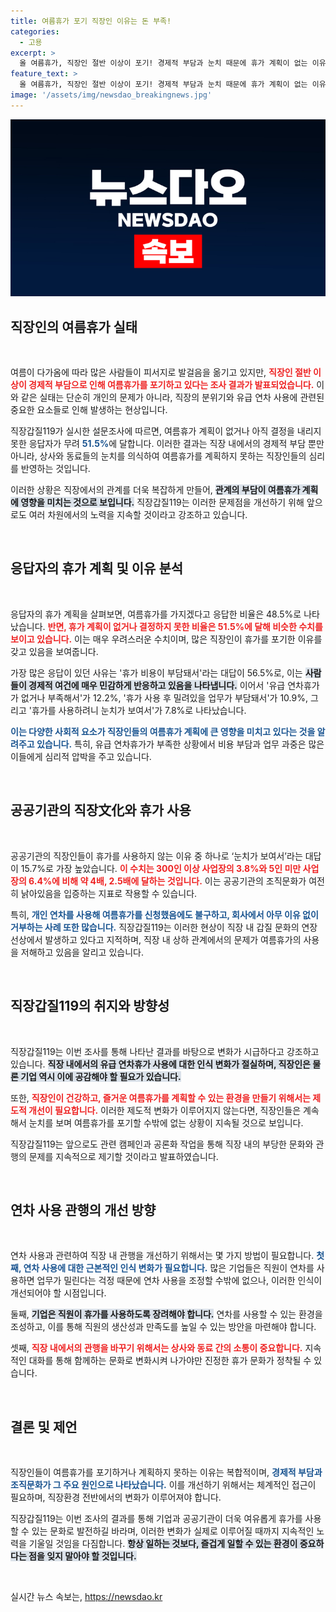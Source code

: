 ```yaml
---
title: 여름휴가 포기 직장인 이유는 돈 부족!
categories:
  - 고용
excerpt: >
  올 여름휴가, 직장인 절반 이상이 포기! 경제적 부담과 눈치 때문에 휴가 계획이 없는 이유는? 공공기관에서 드러난 조직문화의 어두운 그늘을 짚어봅니다.
feature_text: >
  올 여름휴가, 직장인 절반 이상이 포기! 경제적 부담과 눈치 때문에 휴가 계획이 없는 이유는? 공공기관에서 드러난 조직문화의 어두운 그늘을 짚어봅니다.
image: '/assets/img/newsdao_breakingnews.jpg'
---
```


<p><img src="/assets/img/newsdao_breakingnews.jpg" alt="ontimetimes 속보" /></p>

<h2 data-ke-size="size26">직장인의 여름휴가 실태</h2>

<p data-ke-size="size16">&nbsp;</p>

<p>여름이 다가옴에 따라 많은 사람들이 피서지로 발걸음을 옮기고 있지만, <b><span style="color: #ee2323;">직장인 절반 이상이 경제적 부담으로 인해 여름휴가를 포기하고 있다는 조사 결과가 발표되었습니다.</span></b> 이와 같은 실태는 단순히 개인의 문제가 아니라, 직장의 분위기와 유급 연차 사용에 관련된 중요한 요소들로 인해 발생하는 현상입니다. </p>

<p>직장갑질119가 실시한 설문조사에 따르면, 여름휴가 계획이 없거나 아직 결정을 내리지 못한 응답자가 무려 <b><span style="color: #1a5490;">51.5%</b></span>에 달합니다. 이러한 결과는 직장 내에서의 경제적 부담 뿐만 아니라, 상사와 동료들의 눈치를 의식하여 여름휴가를 계획하지 못하는 직장인들의 심리를 반영하는 것입니다. </p>

<p>이러한 상황은 직장에서의 관계를 더욱 복잡하게 만들어, <b><span style="background-color: #21538527;">관계의 부담이 여름휴가 계획에 영향을 미치는 것으로 보입니다.</span></b> 직장갑질119는 이러한 문제점을 개선하기 위해 앞으로도 여러 차원에서의 노력을 지속할 것이라고 강조하고 있습니다.</p>

<p data-ke-size="size16">&nbsp;</p>

<h2 data-ke-size="size26">응답자의 휴가 계획 및 이유 분석</h2>

<p data-ke-size="size16">&nbsp;</p>

<p>응답자의 휴가 계획을 살펴보면, 여름휴가를 가지겠다고 응답한 비율은 48.5%로 나타났습니다. <b><span style="color: #ee2323;">반면, 휴가 계획이 없거나 결정하지 못한 비율은 51.5%에 달해 비슷한 수치를 보이고 있습니다.</span></b> 이는 매우 우려스러운 수치이며, 많은 직장인이 휴가를 포기한 이유를 갖고 있음을 보여줍니다.</p>

<p>가장 많은 응답이 있던 사유는 '휴가 비용이 부담돼서'라는 대답이 56.5%로, 이는 <b><span style="background-color: #21538527;">사람들이 경제적 여건에 매우 민감하게 반응하고 있음을 나타냅니다.</span></b> 이어서 '유급 연차휴가가 없거나 부족해서'가 12.2%, '휴가 사용 후 밀려있을 업무가 부담돼서'가 10.9%, 그리고 '휴가를 사용하려니 눈치가 보여서'가 7.8%로 나타났습니다. </p>

<p><b><span style="color: #1a5490;">이는 다양한 사회적 요소가 직장인들의 여름휴가 계획에 큰 영향을 미치고 있다는 것을 알려주고 있습니다.</span></b> 특히, 유급 연차휴가가 부족한 상황에서 비용 부담과 업무 과중은 많은 이들에게 심리적 압박을 주고 있습니다.</p>

<p data-ke-size="size16">&nbsp;</p>

<h2 data-ke-size="size26">공공기관의 직장文化와 휴가 사용</h2>

<p data-ke-size="size16">&nbsp;</p>

<p>공공기관의 직장인들이 휴가를 사용하지 않는 이유 중 하나로 ‘눈치가 보여서’라는 대답이 15.7%로 가장 높았습니다. <b><span style="color: #ee2323;">이 수치는 300인 이상 사업장의 3.8%와 5인 미만 사업장의 6.4%에 비해 약 4배, 2.5배에 달하는 것입니다.</span></b>  이는 공공기관의 조직문화가 여전히 낡아있음을 입증하는 지표로 작용할 수 있습니다. </p>

<p>특히, <b><span style="color: #1a5490;">개인 연차를 사용해 여름휴가를 신청했음에도 불구하고, 회사에서 아무 이유 없이 거부하는 사례 또한 많습니다.</span></b> 직장갑질119는 이러한 현상이 직장 내 갑질 문화의 연장선상에서 발생하고 있다고 지적하며, 직장 내 상하 관계에서의 문제가 여름휴가의 사용을 저해하고 있음을 알리고 있습니다.</p>

<p data-ke-size="size16">&nbsp;</p>

<h2 data-ke-size="size26">직장갑질119의 취지와 방향성</h2>

<p data-ke-size="size16">&nbsp;</p>

<p>직장갑질119는 이번 조사를 통해 나타난 결과를 바탕으로 변화가 시급하다고 강조하고 있습니다. <b><span style="background-color: #21538527;">직장 내에서의 유급 연차휴가 사용에 대한 인식 변화가 절실하며, 직장인은 물론 기업 역시 이에 공감해야 할 필요가 있습니다.</span></b> </p>

<p>또한, <b><span style="color: #ee2323;">직장인이 건강하고, 즐거운 여름휴가를 계획할 수 있는 환경을 만들기 위해서는 제도적 개선이 필요합니다.</span></b> 이러한 제도적 변화가 이루어지지 않는다면, 직장인들은 계속해서 눈치를 보며 여름휴가를 포기할 수밖에 없는 상황이 지속될 것으로 보입니다. </p>

<p>직장갑질119는 앞으로도 관련 캠페인과 공론화 작업을 통해 직장 내의 부당한 문화와 관행의 문제를 지속적으로 제기할 것이라고 발표하였습니다. </p>

<p data-ke-size="size16">&nbsp;</p>

<h2 data-ke-size="size26">연차 사용 관행의 개선 방향</h2>

<p data-ke-size="size16">&nbsp;</p>

<p>연차 사용과 관련하여 직장 내 관행을 개선하기 위해서는 몇 가지 방법이 필요합니다. <b><span style="color: #1a5490;">첫째, 연차 사용에 대한 근본적인 인식 변화가 필요합니다.</span></b> 많은 기업들은 직원이 연차를 사용하면 업무가 밀린다는 걱정 때문에 연차 사용을 조정할 수밖에 없으나, 이러한 인식이 개선되어야 할 시점입니다. </p>

<p>둘째, <b><span style="background-color: #21538527;">기업은 직원이 휴가를 사용하도록 장려해야 합니다.</span></b> 연차를 사용할 수 있는 환경을 조성하고, 이를 통해 직원의 생산성과 만족도를 높일 수 있는 방안을 마련해야 합니다. </p>

<p>셋째, <b><span style="color: #ee2323;">직장 내에서의 관행을 바꾸기 위해서는 상사와 동료 간의 소통이 중요합니다.</span></b> 지속적인 대화를 통해 함께하는 문화로 변화시켜 나가야만 진정한 휴가 문화가 정착될 수 있습니다.</p>

<p data-ke-size="size16">&nbsp;</p>

<h2 data-ke-size="size26">결론 및 제언</h2>

<p data-ke-size="size16">&nbsp;</p>

<p>직장인들이 여름휴가를 포기하거나 계획하지 못하는 이유는 복합적이며, <b><span style="color: #1a5490;">경제적 부담과 조직문화가 그 주요 원인으로 나타났습니다.</span></b> 이를 개선하기 위해서는 체계적인 접근이 필요하며, 직장환경 전반에서의 변화가 이루어져야 합니다.</p>

<p>직장갑질119는 이번 조사의 결과를 통해 기업과 공공기관이 더욱 여유롭게 휴가를 사용할 수 있는 문화로 발전하길 바라며, 이러한 변화가 실제로 이루어질 때까지 지속적인 노력을 기울일 것임을 다짐합니다. <b><span style="background-color: #21538527;">항상 일하는 것보다, 즐겁게 일할 수 있는 환경이 중요하다는 점을 잊지 말아야 할 것입니다.</span></b> </p>

<p data-ke-size="size16">&nbsp;</p>
실시간 뉴스 속보는, <a href="https://newsdao.kr" rel="dofollow">https://newsdao.kr</a>


